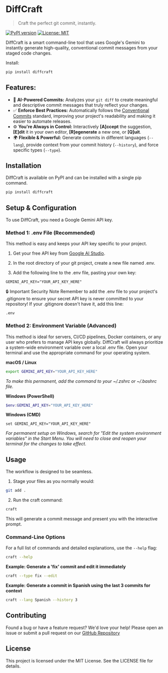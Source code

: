 # DiffCraft
> Craft the perfect git commit, instantly.

[![PyPI version](https://badge.fury.io/py/diffcraft.svg)](https://badge.fury.io/py/diffcraft)
[![License: MIT](https://img.shields.io/badge/License-MIT-blue.svg)](https://opensource.org/licenses/MIT)

DiffCraft is a smart command-line tool that uses Google's Gemini to instantly generate high-quality, conventional commit messages from your staged code changes.

Install:
```bash
pip install diffcraft
```

## Features:

*   🤖 **AI-Powered Commits:** Analyzes your `git diff` to create meaningful and descriptive commit messages that truly reflect your changes.
*   ✅ **Enforce Best Practices:** Automatically follows the [Conventional Commits](https://www.conventionalcommits.org/) standard, improving your project's readability and making it easier to automate releases.
*   ⚙️ **You're Always in Control:** Interactively **[A]ccept** the suggestion, **[E]dit** it in your own editor, **[R]egenerate** a new one, or **[Q]uit**.
*   🌍 **Flexible & Powerful:** Generate commits in different languages (`--lang`), provide context from your commit history (`--history`), and force specific types (`--type`).

## Installation

DiffCraft is available on PyPI and can be installed with a single pip command.

```bash
pip install diffcraft
```
## Setup & Configuration

To use DiffCraft, you need a Google Gemini API key.

### Method 1: .env File (Recommended)

This method is easy and keeps your API key specific to your project.

1. Get your free API key from [Google AI Studio](https://aistudio.google.com/app/apikey).

2. In the root directory of your git project, create a new file named .env.

3. Add the following line to the .env file, pasting your own key:
```code
GEMINI_API_KEY="YOUR_API_KEY_HERE"
```
🔒 Important Security Note
Remember to add the .env file to your project's .gitignore to ensure your secret API key is never committed to your repository! If your .gitignore doesn't have it, add this line:
```code
.env
```

### Method 2: Environment Variable (Advanced)

This method is ideal for servers, CI/CD pipelines, Docker containers, or any user who prefers to manage API keys globally.
DiffCraft will always prioritize a system-wide environment variable over a local .env file.
Open your terminal and use the appropriate command for your operating system.

**macOS / Linux**
```Bash
export GEMINI_API_KEY="YOUR_API_KEY_HERE"
```
*To make this permanent, add the command to your ~/.zshrc or ~/.bashrc file.*

**Windows (PowerShell)**
```Powershell
$env:GEMINI_API_KEY="YOUR_API_KEY_HERE"
```
**Windows (CMD)**
```Cmd
set GEMINI_API_KEY="YOUR_API_KEY_HERE"
```
*For permanent setup on Windows, search for "Edit the system environment variables" in the Start Menu. You will need to close and reopen your terminal for the changes to take effect.*

## Usage
The workflow is designed to be seamless.

1. Stage your files as you normally would:
```Bash
git add .
```
2. Run the craft command:
```Bash
craft
```
This will generate a commit message and present you with the interactive prompt.

### Command-Line Options
For a full list of commands and detailed explanations, use the `--help` flag:
```Bash
craft --help
```
**Example: Generate a 'fix' commit and edit it immediately**
```Bash
craft --type fix --edit
```
**Example: Generate a commit in Spanish using the last 3 commits for context**
```Bash
craft --lang Spanish --history 3
```

## Contributing
Found a bug or have a feature request? We'd love your help! Please open an issue or submit a pull request on our [GitHub Repository](https://github.com/bvrvl/diffcraft)

## License
This project is licensed under the MIT License. See the LICENSE file for details.